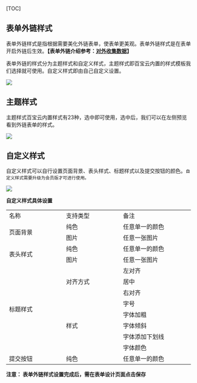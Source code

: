 [TOC]
## 表单外链样式
表单外链样式是指根据需要美化外链表单，使表单更美观。表单外链样式是在表单开启外链后生效。**【表单外链介绍参考：[对外收集数据](https://doc.baibaoyun.com/doc/10169)】**

表单外链的样式分为主题样式和自定义样式，主题样式即百宝云内置的样式模板我们选择就可使用。自定义样式即由自己自定义设置。

![](http://docfiles.baibaoyun.com/Frdw9H0v1ZL_J2pYkQsUXUvrh11q)

## 主题样式
主题样式百宝云内置样式有23种，选中即可使用，选中后，我们可以在左侧预览看到外链表单的样式。

![](http://docfiles.baibaoyun.com/FtXVOOTHoQtsnf2v63fsHOlOpnYE)

## 自定义样式
自定义样式可以自行设置页面背景、表头样式、标题样式以及提交按钮的颜色。`自定义样式需要升级为会员版才可进行使用。`

![](http://docfiles.baibaoyun.com/FgHFMTcncOUcjG_Pqop9MLbaLQMS)

**自定义样式具体设置**
<table width="204">
    <colgroup>
        <col width="72" style="width:54.00pt;" span="2"/>
        <col width="128" style="width:96.00pt;"/>
    </colgroup>
    <tbody>
        <tr style="height:14.25pt;" class="firstRow">
            <td class="et2" width="154" style="">
                名称
            </td>
            <td class="et2" width="154" style="">
                支持类型
            </td>
            <td class="et2" width="196" style="">
                备注
            </td>
        </tr>
        <tr style="height:14.25pt;">
            <td rowspan="2" class="et4" style="">
                页面背景
            </td>
            <td>
                纯色
            </td>
            <td>
                任意单一的颜色
            </td>
        </tr>
        <tr style="height:14.25pt;">
            <td>
                图片
            </td>
            <td>
                任意一张图片
            </td>
        </tr>
        <tr style="height:14.25pt;">
            <td rowspan="2" class="et4" style="">
                表头样式
            </td>
            <td>
                纯色
            </td>
            <td>
                任意单一的颜色
            </td>
        </tr>
        <tr style="height:14.25pt;">
            <td>
                图片
            </td>
            <td>
                任意一张图片
            </td>
        </tr>
        <tr style="height:14.25pt;">
            <td rowspan="8" class="et4" style="">
                标题样式
            </td>
            <td rowspan="3" class="et4">
                对齐方式
            </td>
            <td>
                左对齐
            </td>
        </tr>
        <tr style="height:14.25pt;">
            <td>
                居中
            </td>
        </tr>
        <tr style="height:14.25pt;">
            <td>
                右对齐
            </td>
        </tr>
        <tr style="height:14.25pt;">
            <td rowspan="5" class="et4">
                样式
            </td>
            <td>
                字号
            </td>
        </tr>
        <tr style="height:14.25pt;">
            <td>
                字体加粗
            </td>
        </tr>
        <tr style="height:14.25pt;">
            <td>
                字体倾斜
            </td>
        </tr>
        <tr style="height:14.25pt;">
            <td>
                字体添加下划线
            </td>
        </tr>
        <tr style="height:14.25pt;">
            <td>
                字体颜色
            </td>
        </tr>
        <tr style="height:14.25pt;">
            <td style="">
                提交按钮
            </td>
            <td>
                纯色
            </td>
            <td>
                任意单一的颜色
            </td>
        </tr>
    </tbody>
</table>

**注意：
表单外链样式设置完成后，需在表单设计页面点击保存**